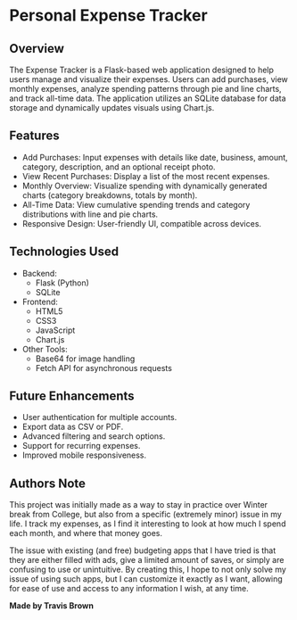 # Personal Expense Tracker

## Overview

The Expense Tracker is a Flask-based web application designed to help users manage and visualize their expenses. Users can add purchases, view monthly expenses, analyze spending patterns through pie and line charts, and track all-time data. The application utilizes an SQLite database for data storage and dynamically updates visuals using Chart.js.

## Features
- Add Purchases: Input expenses with details like date, business, amount, category, description, and an optional receipt photo.
- View Recent Purchases: Display a list of the most recent expenses.
- Monthly Overview: Visualize spending with dynamically generated charts (category breakdowns, totals by month).
- All-Time Data: View cumulative spending trends and category distributions with line and pie charts.
- Responsive Design: User-friendly UI, compatible across devices.

## Technologies Used

- Backend:
  - Flask (Python)
  - SQLite
- Frontend:
  - HTML5
  - CSS3
  - JavaScript
  - Chart.js
- Other Tools:
  - Base64 for image handling
  - Fetch API for asynchronous requests

## Future Enhancements

- User authentication for multiple accounts.
- Export data as CSV or PDF.
- Advanced filtering and search options.
- Support for recurring expenses.
- Improved mobile responsiveness.

## Authors Note

This project was initially made as a way to stay in practice over Winter break from College, but also from a specific (extremely minor) issue in my life. I track my expenses, as I find it interesting to look at how much I spend each month, and where that money goes.

The issue with existing (and free) budgeting apps that I have tried is that they are either filled with ads, give a limited amount of saves, or simply are confusing to use or unintuitive. By creating this, I hope to not only solve my issue of using such apps, but I can customize it exactly as I want, allowing for ease of use and access to any information I wish, at any time.

**Made by Travis Brown**

